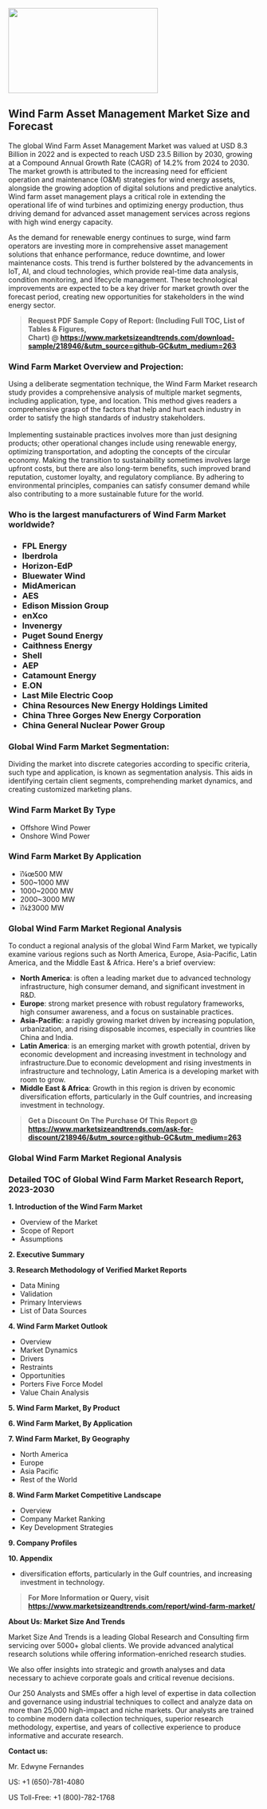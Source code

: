 <p><img class="alignnone size-medium wp-image-20088" src="https://ffe5etoiles.com/wp-content/uploads/2024/12/MST1-300x171.png" alt="" width="300" height="171" /></p><h2>Wind Farm Asset Management Market Size and Forecast</h2><p>The global Wind Farm Asset Management Market was valued at USD 8.3 Billion in 2022 and is expected to reach USD 23.5 Billion by 2030, growing at a Compound Annual Growth Rate (CAGR) of 14.2% from 2024 to 2030. The market growth is attributed to the increasing need for efficient operation and maintenance (O&M) strategies for wind energy assets, alongside the growing adoption of digital solutions and predictive analytics. Wind farm asset management plays a critical role in extending the operational life of wind turbines and optimizing energy production, thus driving demand for advanced asset management services across regions with high wind energy capacity.</p><p>As the demand for renewable energy continues to surge, wind farm operators are investing more in comprehensive asset management solutions that enhance performance, reduce downtime, and lower maintenance costs. This trend is further bolstered by the advancements in IoT, AI, and cloud technologies, which provide real-time data analysis, condition monitoring, and lifecycle management. These technological improvements are expected to be a key driver for market growth over the forecast period, creating new opportunities for stakeholders in the wind energy sector.</p></p><blockquote id="" class=""><strong>Request PDF Sample Copy of Report: (Including Full TOC, List of Tables &amp; Figures, Chart)&nbsp;@&nbsp;<strong><a href="https://www.marketsizeandtrends.com/download-sample/218946/&utm_source=github-GC&utm_medium=263" target="_blank">https://www.marketsizeandtrends.com/download-sample/218946/&utm_source=github-GC&utm_medium=263</a></strong></strong></blockquote><h3 id="" class="">Wind Farm Market&nbsp;Overview and Projection:</h3><p id="" class="">Using a deliberate segmentation technique, the Wind Farm Market research study provides a comprehensive analysis of multiple market segments, including application, type, and location. This method gives readers a comprehensive grasp of the factors that help and hurt each industry in order to satisfy the high standards of industry stakeholders. <br /> <br />Implementing sustainable practices involves more than just designing products; other operational changes include using renewable energy, optimizing transportation, and adopting the concepts of the circular economy. Making the transition to sustainability sometimes involves large upfront costs, but there are also long-term benefits, such improved brand reputation, customer loyalty, and regulatory compliance. By adhering to environmental principles, companies can satisfy consumer demand while also contributing to a more sustainable future for the world.</p><h3 id="" class="">Who is the largest manufacturers of&nbsp;Wind Farm Market worldwide?</h3><h3 class=""><p><ul><li>FPL Energy </li><li> Iberdrola </li><li> Horizon-EdP </li><li> Bluewater Wind </li><li> MidAmerican </li><li> AES </li><li> Edison Mission Group </li><li> enXco </li><li> Invenergy </li><li> Puget Sound Energy </li><li> Caithness Energy </li><li> Shell </li><li> AEP </li><li> Catamount Energy </li><li> E.ON </li><li> Last Mile Electric Coop </li><li> China Resources New Energy Holdings Limited </li><li> China Three Gorges New Energy Corporation </li><li> China General Nuclear Power Group</li></ul></p></h3><h3 id="" class="">Global&nbsp;Wind Farm Market Segmentation:</h3><p id="" class="">Dividing the market into discrete categories according to specific criteria, such type and application, is known as segmentation analysis. This aids in identifying certain client segments, comprehending market dynamics, and creating customized marketing plans.</p><h3 id="" class="">Wind Farm Market&nbsp;By Type</h3><p><p><ul><li>Offshore Wind Power</li><li> Onshore Wind Power</p></li></ul></p></p><h3 id="" class="">Wind Farm Market&nbsp;By Application</h3><p class=""><p><ul><li>ï¼œ500 MW</li><li> 500~1000 MW</li><li> 1000~2000 MW</li><li> 2000~3000 MW</li><li> ï¼ž3000 MW</li></ul></p></p><h3 id="" class="">Global Wind Farm Market Regional Analysis</h3><p id="" class="">To conduct a regional analysis of the global Wind Farm Market, we typically examine various regions such as North America, Europe, Asia-Pacific, Latin America, and the Middle East &amp; Africa. Here's a brief overview:</p><ul><li><strong>North America</strong>: is often a leading market due to advanced technology infrastructure, high consumer demand, and significant investment in R&amp;D.</li><li><strong>Europe</strong>: strong market presence with robust regulatory frameworks, high consumer awareness, and a focus on sustainable practices.</li><li><strong>Asia-Pacific</strong>: a rapidly growing market driven by increasing population, urbanization, and rising disposable incomes, especially in countries like China and India.</li><li><strong>Latin America</strong>: is an emerging market with growth potential, driven by economic development and increasing investment in technology and infrastructure.Due to economic development and rising investments in infrastructure and technology, Latin America is a developing market with room to grow.</li><li><strong>Middle East &amp; Africa</strong>: Growth in this region is driven by economic diversification efforts, particularly in the Gulf countries, and increasing investment in technology.</li></ul><blockquote id="" class=""><strong>Get a Discount On The Purchase Of This Report @ <strong><a href="https://www.marketsizeandtrends.com/ask-for-discount/218946/&utm_source=github-GC&utm_medium=263" target="_blank">https://www.marketsizeandtrends.com/ask-for-discount/218946/&utm_source=github-GC&utm_medium=263</a></strong></strong></blockquote><h3 id="" class="">Global Wind Farm Market Regional Analysis</h3><h3 id="" class="">Detailed TOC of Global Wind Farm Market Research Report, 2023-2030</h3><p id="" class=""><strong>1. Introduction of the Wind Farm Market</strong></p><ul><li>Overview of the Market</li><li>Scope of Report</li><li>Assumptions</li></ul><p id="" class=""><strong>2. Executive Summary</strong></p><p id="" class=""><strong>3. Research Methodology of Verified Market Reports</strong></p><ul><li>Data Mining</li><li>Validation</li><li>Primary Interviews</li><li>List of Data Sources</li></ul><p id="" class=""><strong>4. Wind Farm Market Outlook</strong></p><ul><li>Overview</li><li>Market Dynamics</li><li>Drivers</li><li>Restraints</li><li>Opportunities</li><li>Porters Five Force Model</li><li>Value Chain Analysis</li></ul><p id="" class=""><strong>5. Wind Farm Market, By Product</strong></p><p id="" class=""><strong>6. Wind Farm Market, By Application</strong></p><p id="" class=""><strong>7. Wind Farm Market, By Geography</strong></p><ul><li>North America</li><li>Europe</li><li>Asia Pacific</li><li>Rest of the World</li></ul><p id="" class=""><strong>8. Wind Farm Market Competitive Landscape</strong></p><ul><li>Overview</li><li>Company Market Ranking</li><li>Key Development Strategies</li></ul><p id="" class=""><strong>9. Company Profiles</strong></p><p id="" class=""><strong>10. Appendix</strong></p><ul><li>diversification efforts, particularly in the Gulf countries, and increasing investment in technology.</li></ul><blockquote id="" class=""><strong>For More Information or Query, visit <strong><strong><a href="https://www.marketsizeandtrends.com/report/wind-farm-market/" target="_blank">https://www.marketsizeandtrends.com/report/wind-farm-market/</a></strong></strong></strong></blockquote><p id="" class=""><strong>About Us: Market Size And Trends</strong></p><p id="" class="">Market Size And Trends is a leading Global Research and Consulting firm servicing over 5000+ global clients. We provide advanced analytical research solutions while offering information-enriched research studies.</p><p id="" class="">We also offer insights into strategic and growth analyses and data necessary to achieve corporate goals and critical revenue decisions.</p><p id="" class="">Our 250 Analysts and SMEs offer a high level of expertise in data collection and governance using industrial techniques to collect and analyze data on more than 25,000 high-impact and niche markets. Our analysts are trained to combine modern data collection techniques, superior research methodology, expertise, and years of collective experience to produce informative and accurate research.</p><p id="" class=""><strong>Contact us:</strong></p><p id="" class="">Mr. Edwyne Fernandes</p><p id="" class="">US: +1 (650)-781-4080</p><p id="" class="">US Toll-Free: +1 (800)-782-1768</p>
